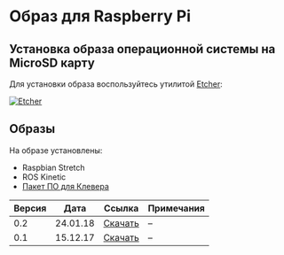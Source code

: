 # Образ для Raspberry Pi

## Установка образа операционной системы на MicroSD карту

Для установки образа воспользуйтесь утилитой [Etcher](https://etcher.io):

[![Etcher](https://etcher.io/static/screenshot.gif)
](https://etcher.io)

## Образы

На образе установлены:

* Raspbian Stretch
* ROS Kinetic
* [Пакет ПО для Клевера](https://github.com/CopterExpress/clever_bundle)

|Версия|Дата|Ссылка|Примечания|
|-|-|-|-|
|0.2|24.01.18|[Скачать](https://yadi.sk/d/n_Krnor03RkntU)|–|
|0.1|15.12.17|[Скачать](https://drive.google.com/open?id=1Gtj_0iB7dFuorfUKAUUV8ImjmkZCkvc7)|–|
